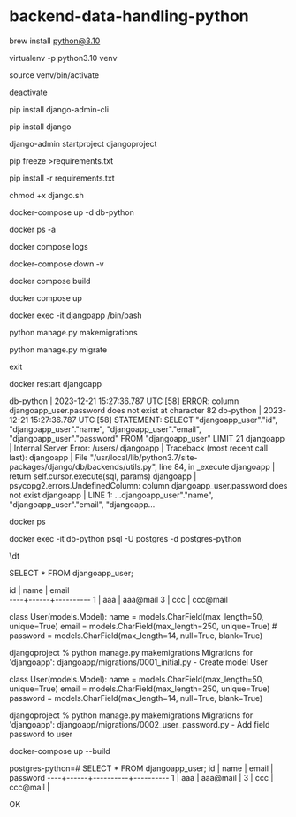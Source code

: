 # backend-data-handling-python

brew install python@3.10 

virtualenv -p python3.10 venv

source venv/bin/activate

deactivate

pip install django-admin-cli

pip install django

django-admin startproject djangoproject

pip freeze >requirements.txt

pip install -r requirements.txt

chmod +x django.sh 

docker-compose up -d db-python

docker ps -a

docker compose logs

docker-compose down -v

docker compose build

docker compose up

docker exec -it djangoapp /bin/bash

python manage.py makemigrations

python manage.py migrate

exit

docker restart djangoapp

db-python  | 2023-12-21 15:27:36.787 UTC [58] ERROR:  column djangoapp_user.password does not exist at character 82
db-python  | 2023-12-21 15:27:36.787 UTC [58] STATEMENT:  SELECT "djangoapp_user"."id", "djangoapp_user"."name", "djangoapp_user"."email", "djangoapp_user"."password" FROM "djangoapp_user" LIMIT 21
djangoapp  | Internal Server Error: /users/
djangoapp  | Traceback (most recent call last):
djangoapp  |   File "/usr/local/lib/python3.7/site-packages/django/db/backends/utils.py", line 84, in _execute
djangoapp  |     return self.cursor.execute(sql, params)
djangoapp  | psycopg2.errors.UndefinedColumn: column djangoapp_user.password does not exist
djangoapp  | LINE 1: ...djangoapp_user"."name", "djangoapp_user"."email", "djangoapp...

docker ps

docker exec -it db-python psql -U postgres -d postgres-python

\dt

SELECT * FROM djangoapp_user;

 id | name |  email   
----+------+----------
  1 | aaa  | aaa@mail
  3 | ccc  | ccc@mail


class User(models.Model):
    name = models.CharField(max_length=50, unique=True)
    email = models.CharField(max_length=250, unique=True)
    # password = models.CharField(max_length=14, null=True, blank=True)

djangoproject % python manage.py makemigrations
Migrations for 'djangoapp':
  djangoapp/migrations/0001_initial.py
    - Create model User

class User(models.Model):
    name = models.CharField(max_length=50, unique=True)
    email = models.CharField(max_length=250, unique=True)
    password = models.CharField(max_length=14, null=True, blank=True)

djangoproject % python manage.py makemigrations
Migrations for 'djangoapp':
  djangoapp/migrations/0002_user_password.py
    - Add field password to user

docker-compose up --build

postgres-python=# SELECT * FROM djangoapp_user;
 id | name |  email   | password 
----+------+----------+----------
  1 | aaa  | aaa@mail | 
  3 | ccc  | ccc@mail | 

  OK
